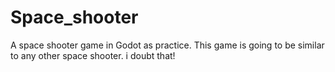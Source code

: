 # Space_shooter
A space shooter game in Godot as practice.
This game is going to be similar to any other space shooter.
i doubt that!
